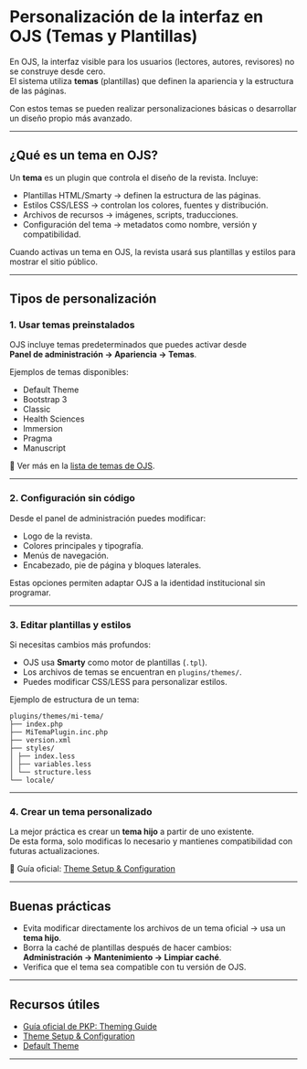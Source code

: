# Personalización de la interfaz en OJS (Temas y Plantillas)

En OJS, la interfaz visible para los usuarios (lectores, autores, revisores) no se construye desde cero.  
El sistema utiliza **temas** (plantillas) que definen la apariencia y la estructura de las páginas.  

Con estos temas se pueden realizar personalizaciones básicas o desarrollar un diseño propio más avanzado.

---

## ¿Qué es un tema en OJS?

Un **tema** es un plugin que controla el diseño de la revista. Incluye:

- Plantillas HTML/Smarty → definen la estructura de las páginas.  
- Estilos CSS/LESS → controlan los colores, fuentes y distribución.  
- Archivos de recursos → imágenes, scripts, traducciones.  
- Configuración del tema → metadatos como nombre, versión y compatibilidad.  

Cuando activas un tema en OJS, la revista usará sus plantillas y estilos para mostrar el sitio público.

---

## Tipos de personalización

### 1. **Usar temas preinstalados**
OJS incluye temas predeterminados que puedes activar desde  
**Panel de administración → Apariencia → Temas**.  

Ejemplos de temas disponibles:  
- Default Theme  
- Bootstrap 3  
- Classic  
- Health Sciences  
- Immersion  
- Pragma  
- Manuscript  

📖 Ver más en la [lista de temas de OJS](https://docs.pkp.sfu.ca/pkp-theming-guide/en/themes).

---

### 2. **Configuración sin código**
Desde el panel de administración puedes modificar:  
- Logo de la revista.  
- Colores principales y tipografía.  
- Menús de navegación.  
- Encabezado, pie de página y bloques laterales.  

Estas opciones permiten adaptar OJS a la identidad institucional sin programar.

---

### 3. **Editar plantillas y estilos**
Si necesitas cambios más profundos:  
- OJS usa **Smarty** como motor de plantillas (`.tpl`).  
- Los archivos de temas se encuentran en `plugins/themes/`.  
- Puedes modificar CSS/LESS para personalizar estilos.  

Ejemplo de estructura de un tema:
```
plugins/themes/mi-tema/
├── index.php
├── MiTemaPlugin.inc.php
├── version.xml
├── styles/
│ ├── index.less
│ ├── variables.less
│ └── structure.less
└── locale/
```

---

### 4. **Crear un tema personalizado**
La mejor práctica es crear un **tema hijo** a partir de uno existente.  
De esta forma, solo modificas lo necesario y mantienes compatibilidad con futuras actualizaciones.

📖 Guía oficial: [Theme Setup & Configuration](https://docs.pkp.sfu.ca/pkp-theming-guide/en/theme-setup)

---

## Buenas prácticas

- Evita modificar directamente los archivos de un tema oficial → usa un **tema hijo**.  
- Borra la caché de plantillas después de hacer cambios:  
  **Administración → Mantenimiento → Limpiar caché**.  
- Verifica que el tema sea compatible con tu versión de OJS.  

---

## Recursos útiles

- [Guía oficial de PKP: Theming Guide](https://docs.pkp.sfu.ca/pkp-theming-guide/en/)  
- [Theme Setup & Configuration](https://docs.pkp.sfu.ca/pkp-theming-guide/en/theme-setup)  
- [Default Theme](https://docs.pkp.sfu.ca/pkp-theming-guide/en/theme-default)  

---
